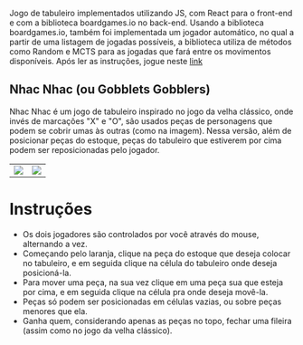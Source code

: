 Jogo de tabuleiro implementados utilizando JS, com React para o front-end e com a biblioteca boardgames.io no back-end. Usando a biblioteca boardgames.io, também foi implementada um jogador automático, no qual a partir de uma listagem de jogadas possíveis, a biblioteca utiliza de métodos como Random e MCTS para as jogadas que fará entre os movimentos disponíveis. Após ler as instruções, jogue neste [link](https://gus-campos.github.io/nhac-nhac/)

## Nhac Nhac (ou Gobblets Gobblers)

Nhac Nhac é um jogo de tabuleiro inspirado no jogo da velha clássico, onde invés de marcações "X" e "O", são usados peças de personagens que podem se cobrir umas às outras (como na imagem). Nessa versão, além de posicionar peças do estoque, peças do tabuleiro que estiverem por cima podem ser reposicionadas pelo jogador.

|   |   |
| - | - |
| <img src="assets/nhac_nhac.png" /> | <img src="assets/nhac_nhac.gif" /> |

# Instruções

* Os dois jogadores são controlados por você através do mouse, alternando a vez.
* Começando pelo laranja, clique na peça do estoque que deseja colocar no tabuleiro, e em seguida clique na célula do tabuleiro onde deseja posicioná-la.
* Para mover uma peça, na sua vez clique em uma peça sua que esteja por cima, e em seguida clique na célula pra onde deseja movê-la.
* Peças só podem ser posicionadas em células vazias, ou sobre peças menores que ela. 
* Ganha quem, considerando apenas as peças no topo, fechar uma fileira (assim como no jogo da velha clássico). 
